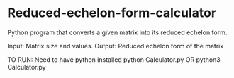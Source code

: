 # Reduced-echelon-form-calculator
Python program that converts a given matrix into its reduced echelon form.

Input: Matrix size and values.
Output: Reduced echelon form of the matrix

TO RUN:
Need to have python installed
python Calculator.py
OR
python3 Calculator.py
